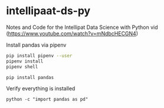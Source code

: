 # intellipaat-ds-py
Notes and Code for the Intellipat Data Science with Python vid (https://www.youtube.com/watch?v=mNdbcHECGN4)

Install pandas via pipenv

```bash
pip install pipenv --user
pipenv install 
pipenv shell

pip install pandas
```

Verify everything is installed

`python -c "import pandas as pd"`



